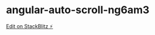 # angular-auto-scroll-ng6am3

[Edit on StackBlitz ⚡️](https://stackblitz.com/edit/angular-auto-scroll-ng6am3)
